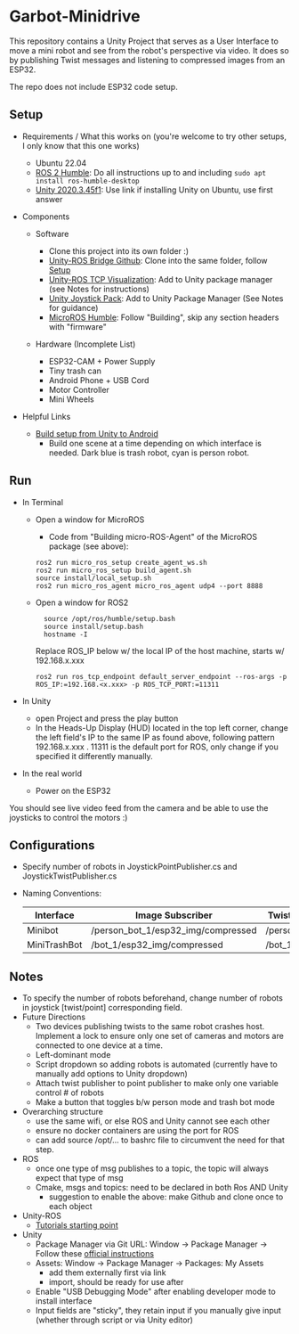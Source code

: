 # Garbot-Minidrive
This repository contains a Unity Project that serves as a User Interface to move a mini robot and see from the robot's perspective via video. It does so by 
publishing Twist messages and listening to compressed images from an ESP32.

The repo does not include ESP32 code setup.

## Setup
- Requirements / What this works on (you're welcome to try other setups, I only know that this one works)
  - Ubuntu 22.04
  - [ROS 2 Humble](https://docs.ros.org/en/humble/Installation/Ubuntu-Install-Debians.html): Do all instructions up to and including ```sudo apt install ros-humble-desktop```
  - [Unity 2020.3.45f1](https://stackoverflow.com/questions/73378850/how-can-i-install-unity-hub-on-ubuntu-22-04): Use link if installing Unity on Ubuntu, use first answer
  
- Components
  - Software
    - Clone this project into its own folder :)
    - [Unity-ROS Bridge Github](https://github.com/Unity-Technologies/Unity-Robotics-Hub/blob/main/tutorials/ros_unity_integration/README.md): Clone into the same folder, follow [Setup](https://github.com/Unity-Technologies/Unity-Robotics-Hub/blob/main/tutorials/ros_unity_integration/setup.md)
    - [Unity-ROS TCP Visualization](https://github.com/Unity-Technologies/ROS-TCP-Connector/blob/main/com.unity.robotics.visualizations/Visualizations.md): Add to Unity package manager (see Notes for instructions)
    - [Unity Joystick Pack](https://assetstore.unity.com/packages/tools/input-management/joystick-pack-107631): Add to Unity Package Manager (See Notes for guidance)
    - [MicroROS Humble](https://github.com/micro-ROS/micro_ros_setup/tree/humble#quick-start): Follow "Building", skip any section headers with "firmware"
      
  - Hardware (Incomplete List)
    - ESP32-CAM + Power Supply
    - Tiny trash can
    - Android Phone + USB Cord
    - Motor Controller
    - Mini Wheels

- Helpful Links
  - [Build setup from Unity to Android](https://www.youtube.com/watch?v=Nb62z3J4A_A)
    - Build one scene at a time depending on which interface is needed. Dark blue is trash robot, cyan is person robot.

## Run
- In Terminal
  - Open a window for MicroROS
    - Code from "Building micro-ROS-Agent" of the MicroROS package (see above):
    ```
    ros2 run micro_ros_setup create_agent_ws.sh
    ros2 run micro_ros_setup build_agent.sh
    source install/local_setup.sh
    ros2 run micro_ros_agent micro_ros_agent udp4 --port 8888
    ```

  - Open a window for ROS2
    ```
      source /opt/ros/humble/setup.bash
      source install/setup.bash
      hostname -I
    ```
      Replace ROS_IP below w/ the local IP of the host machine, starts w/ 192.168.x.xxx
    ```
    ros2 run ros_tcp_endpoint default_server_endpoint --ros-args -p ROS_IP:=192.168.<x.xxx> -p ROS_TCP_PORT:=11311
    ```
- In Unity 
  - open Project and press the play button
  - In the Heads-Up Display (HUD) located in the top left corner, change the left field's IP to the same
  IP as found above, following pattern 192.168.x.xxx . 11311 is the default port for ROS, only change if 
  you specified it differently manually.
  
- In the real world
  - Power on the ESP32

You should see live video feed from the camera and be able to use the joysticks to control the motors :)
  
## Configurations
- Specify number of robots in JoystickPointPublisher.cs and JoystickTwistPublisher.cs
- Naming Conventions:

  | Interface    | Image Subscriber                  | Twist/Point Publisher             |
  |--------------|-----------------------------------|-----------------------------------|
  | Minibot      | /person_bot_1/esp32_img/compressed| /person_bot_1/cmd_vel             |
  | MiniTrashBot | /bot_1/esp32_img/compressed       | /bot_1/cmd_vel                    |

## Notes
- To specify the number of robots beforehand, change number of robots in joystick [twist/point] corresponding field.
- Future Directions
  - Two devices publishing twists to the same robot crashes host. Implement a lock to ensure only one set of cameras and motors are connected to one device at a time.
  - Left-dominant mode
  - Script dropdown so adding robots is automated (currently have to manually add options to Unity dropdown)
  - Attach twist publisher to point publisher to make only one variable control # of robots
  - Make a button that toggles b/w person mode and trash bot mode
- Overarching structure
  - use the same wifi, or else ROS and Unity cannot see each other
  - ensure no docker containers are using the port for ROS
  - can add source /opt/... to bashrc file to circumvent the need for that step.
- ROS
  - once one type of msg publishes to a topic, the topic will always expect that type of msg
  - Cmake, msgs and topics: need to be declared in both Ros AND Unity
    - suggestion to enable the above: make Github and clone once to each object
- Unity-ROS
  - [Tutorials starting point](https://github.com/Unity-Technologies/Unity-Robotics-Hub/blob/main/tutorials/ros_unity_integration/README.md)
- Unity
  - Package Manager via Git URL: Window -> Package Manager -> Follow these [official instructions](https://docs.unity3d.com/2020.3/Documentation/Manual/upm-ui-giturl.html)
  - Assets: Window -> Package Manager -> Packages: My Assets
    - add them externally first via link
    - import, should be ready for use after
  - Enable "USB Debugging Mode" after enabling developer mode to install interface
  - Input fields are "sticky", they retain input if you manually give input (whether through script or via Unity editor)

